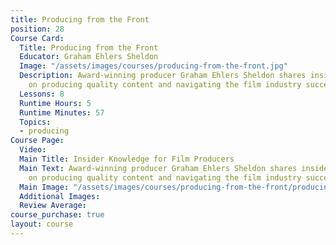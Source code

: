 ```yaml
---
title: Producing from the Front
position: 28
Course Card:
  Title: Producing from the Front
  Educator: Graham Ehlers Sheldon
  Image: "/assets/images/courses/producing-from-the-front.jpg"
  Description: Award-winning producer Graham Ehlers Sheldon shares insider knowledge
    on producing quality content and navigating the film industry successfully.
  Lessons: 8
  Runtime Hours: 5
  Runtime Minutes: 57
  Topics:
  - producing
Course Page:
  Video: 
  Main Title: Insider Knowledge for Film Producers
  Main Text: Award-winning producer Graham Ehlers Sheldon shares insider knowledge
    on producing quality content and navigating the film industry successfully.
  Main Image: "/assets/images/courses/producing-from-the-front/producing-from-the-front-main.jpg"
  Additional Images: 
  Review Average: 
course_purchase: true
layout: course
---
```


